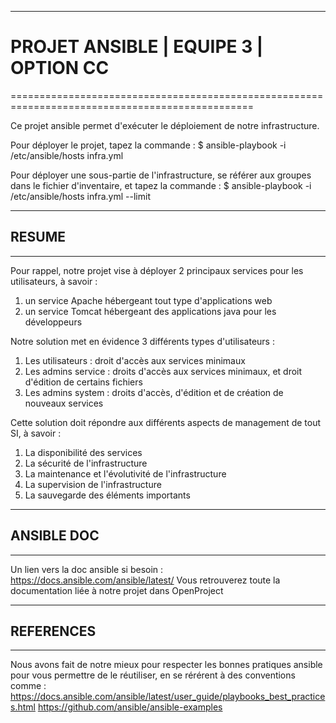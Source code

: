 ------------------------------------------------------------------------------------------------

# PROJET ANSIBLE | EQUIPE 3 | OPTION CC 

================================================================================================

Ce projet ansible permet d'exécuter le déploiement de notre infrastructure.


Pour déployer le projet, tapez la commande :
$ ansible-playbook -i /etc/ansible/hosts infra.yml

Pour déployer une sous-partie de l'infrastructure, se référer aux groupes dans le fichier d'inventaire, et tapez la commande :
$ ansible-playbook -i /etc/ansible/hosts infra.yml --limit 


------------------------------------------------------------------------------------------------

## RESUME

------------------------------------------------------------------------------------------------

Pour rappel, notre projet vise à déployer 2 principaux services pour les utilisateurs, à savoir :
1) un service Apache hébergeant tout type d'applications web
2) un service Tomcat hébergeant des applications java pour les développeurs


Notre solution met en évidence 3 différents types d'utilisateurs :
1) Les utilisateurs : droit d'accès aux services minimaux
2) Les admins service : droits d'accès aux services minimaux, et droit d'édition de certains fichiers
3) Les admins system : droits d'accès, d'édition et de création de nouveaux services


Cette solution doit répondre aux différents aspects de management de tout SI, à savoir :
1) La disponibilité des services
2) La sécurité de l'infrastructure
3) La maintenance et l'évolutivité de l'infrastructure
4) La supervision de l'infrastructure
5) La sauvegarde des éléments importants




----------------------------------------------------------------------------------------------------
## ANSIBLE DOC
----------------------------------------------------------------------------------------------------

Un lien vers la doc ansible si besoin : https://docs.ansible.com/ansible/latest/
Vous retrouverez toute la documentation liée à notre projet dans OpenProject


----------------------------------------------------------------------------------------------------
## REFERENCES
----------------------------------------------------------------------------------------------------

Nous avons fait de notre mieux pour respecter les bonnes pratiques ansible pour vous permettre de le réutiliser, en se rérérent à des conventions comme :
https://docs.ansible.com/ansible/latest/user_guide/playbooks_best_practices.html
https://github.com/ansible/ansible-examples
